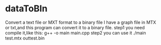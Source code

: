 # dataToBIn
Convert a text file or MXT format to a binary file 
I have a graph file in MTX or txt,and this program can convert it to a binary file.
step1 you need compile it,like this:
g++ -o main main.cpp
step2 you can use it
./main test.mtx outtest.bin
